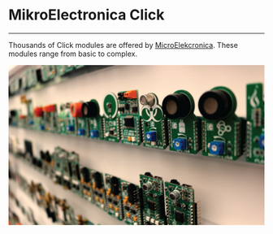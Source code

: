 ﻿# MikroElectronica Click

---

Thousands of Click modules are offered by [MicroElekcronica](https://www.mikroe.com/). These modules range from basic to complex.

![Mikroe Click](images/mikroe-click.png)


